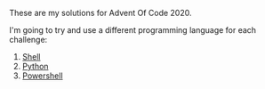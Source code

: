 These are my solutions for Advent Of Code 2020.

I'm going to try and use a different programming language for each challenge:

1. [Shell](1)
1. [Python](2)
3. [Powershell](3)
